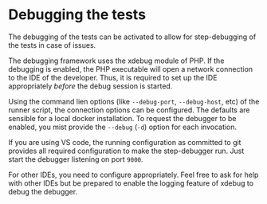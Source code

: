 # Debugging the tests

The debugging of the tests can be activated to allow for step-debugging of the tests in case of issues.

The debugging framework uses the xdebug module of PHP.
If the debugging is enabled, the PHP executable will open a network connection to the IDE of the developer.
Thus, it is required to set up the IDE appropriately _before_ the debug session is started.

Using the command lien options (like `--debug-port`, `--debug-host`, etc) of the runner script, the connection options can be configured.
The defaults are sensible for a local docker installation.
To request the debugger to be enabled, you mist provide the `--debug` (`-d`) option for each invocation.

If you are using VS code, the running configuration as committed to git provides all required configuration to make the step-debugger run.
Just start the debugger listening on port `9000`.

For other IDEs, you need to configure appropriately.
Feel free to ask for help with other IDEs but be prepared to enable the logging feature of xdebug to debug the debugger.

